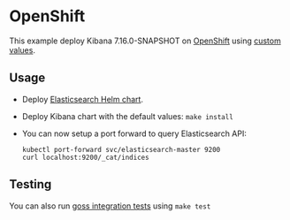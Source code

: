 # OpenShift

This example deploy Kibana 7.16.0-SNAPSHOT on [OpenShift][] using [custom values][].

## Usage

* Deploy [Elasticsearch Helm chart][].

* Deploy Kibana chart with the default values: `make install`

* You can now setup a port forward to query Elasticsearch API:

  ```
  kubectl port-forward svc/elasticsearch-master 9200
  curl localhost:9200/_cat/indices
  ```

## Testing

You can also run [goss integration tests][] using `make test`


[custom values]: https://github.com/elastic/helm-charts/tree/7.x/elasticsearch/examples/openshift/values.yaml
[elasticsearch helm chart]: https://github.com/elastic/helm-charts/tree/7.x/elasticsearch/examples/openshift/
[goss integration tests]: https://github.com/elastic/helm-charts/tree/7.x/elasticsearch/examples/openshift/test/goss.yaml
[openshift]: https://www.openshift.com/
